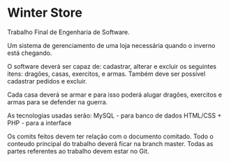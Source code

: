 # Winter Store

Trabalho Final de Engenharia de Software.

Um sistema de gerenciamento de uma loja necessária quando o inverno está chegando.

O software deverá ser capaz de: cadastrar, alterar e excluir os seguintes itens: dragões, casas, exercitos, e armas.
Também deve ser possível cadastrar pedidos e excluir.
 
Cada casa deverá se armar e para isso poderá alugar dragões, exercitos e armas para se defender na guerra.

As tecnologias usadas serão:
MySQL - para banco de dados 
HTML/CSS + PHP - para a interface

Os comits feitos devem ter relação com o documento comitado.
Todo o conteudo principal do trabalho deverá ficar na branch master.
Todas as partes referentes ao trabalho devem estar no Git.
